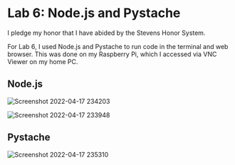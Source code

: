 # Lab 6: Node.js and Pystache

I pledge my honor that I have abided by the Stevens Honor System.

For Lab 6, I used Node.js and Pystache to run code in the terminal and web browser. This was done on my Raspberry Pi, which I accessed via VNC Viewer on my home PC.

## Node.js
![Screenshot 2022-04-17 234203](https://user-images.githubusercontent.com/78375489/164943472-d672ca1b-b79d-407c-946e-3ca4956464fb.jpg)

![Screenshot 2022-04-17 233948](https://user-images.githubusercontent.com/78375489/164943496-66c3d2bb-fee2-4aec-90da-924b6bd615bb.jpg)


## Pystache
![Screenshot 2022-04-17 235310](https://user-images.githubusercontent.com/78375489/164943476-31207a67-c085-4b28-903c-2d649a4b35cf.jpg)
